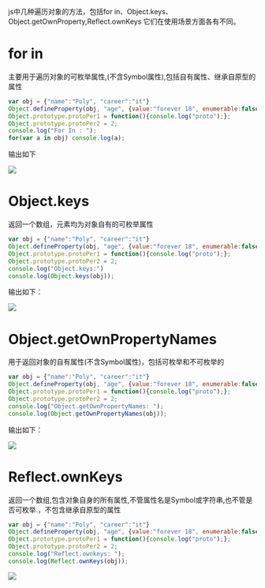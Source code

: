 
js中几种遍历对象的方法，包括for in、Object.keys、Object.getOwnProperty,Reflect.ownKeys 它们在使用场景方面各有不同。
# for in
主要用于遍历对象的可枚举属性,(不含Symbol属性),包括自有属性、继承自原型的属性
```javascript
var obj = {"name":"Poly", "career":"it"}
Object.defineProperty(obj, "age", {value:"forever 18", enumerable:false});
Object.prototype.protoPer1 = function(){console.log("proto");};
Object.prototype.protoPer2 = 2;
console.log("For In : ");
for(var a in obj) console.log(a);
```
输出如下

![](http://182.92.243.204/usr/uploads/2020/03/3528197801.png)
# Object.keys
返回一个数组，元素均为对象自有的可枚举属性
```javascript
var obj = {"name":"Poly", "career":"it"}
Object.defineProperty(obj, "age", {value:"forever 18", enumerable:false});
Object.prototype.protoPer1 = function(){console.log("proto");};
Object.prototype.protoPer2 = 2;
console.log("Object.keys:")
console.log(Object.keys(obj));
```
输出如下：

![](http://182.92.243.204/usr/uploads/2020/03/3270699385.png)

# Object.getOwnPropertyNames
用于返回对象的自有属性(不含Symbol属性)，包括可枚举和不可枚举的
```javascript
var obj = {"name":"Poly", "career":"it"}
Object.defineProperty(obj, "age", {value:"forever 18", enumerable:false});
Object.prototype.protoPer1 = function(){console.log("proto");};
Object.prototype.protoPer2 = 2;
console.log("Object.getOwnPropertyNames: ");
console.log(Object.getOwnPropertyNames(obj));
```
输出如下：

![](http://182.92.243.204/usr/uploads/2020/03/133747059.png)

# Reflect.ownKeys

返回一个数组,包含对象自身的所有属性,不管属性名是Symbol或字符串,也不管是否可枚举.，不包含继承自原型的属性
```javascript
var obj = {"name":"Poly", "career":"it"}
Object.defineProperty(obj, "age", {value:"forever 18", enumerable:false});
Object.prototype.protoPer1 = function(){console.log("proto");};
Object.prototype.protoPer2 = 2;
console.log("Reflect.ownkeys: ");
console.log(Reflect.ownKeys(obj));
```
![](http://182.92.243.204/usr/uploads/2020/03/3985080489.png)
